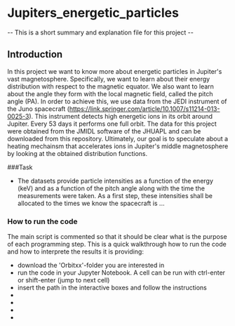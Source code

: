 # Jupiters_energetic_particles

 -- This is a short summary and explanation file for this project -- 

## Introduction
In this project we want to know more about energetic particles in Jupiter's vast magnetosphere. Specifically, we want to learn about their energy distribution with respect to the magnetic equator. We also want to learn about the angle they form with the local magnetic field, called the pitch angle (PA). In order to achieve this, we use data from the JEDI instrument of the Juno spacecraft (https://link.springer.com/article/10.1007/s11214-013-0025-3). This instrument detects high energetic ions in its orbit around Jupiter. Every 53 days it performs one full orbit. The data for this project were obtained from the JMIDL software of the JHUAPL and can be downloaded from this repository.
Ultimately, our goal is to speculate about a heating mechainsm that accelerates ions in Jupiter's middle magnetosphere by looking at the obtained distribution functions.

###Task

 - The datasets provide particle intensities as a function of the energy (keV) and as a function of the pitch angle along with the time the measurements were taken. As a first step, these intensities shall be allocated to the times we know the spacecraft is ... 
 
 
 
 ### How to run the code
The main script is commented so that it should be clear what is the purpose of each programming step. This is a quick walkthrough how to run the code and how to interprete the results it is providing:
- download the 'Orbitxx'-folder you are interested in
- run the code in your Jupyter Notebook. A cell can be run with ctrl-enter or shift-enter (jump to next cell)
- insert the path in the interactive boxes and follow the instructions
- 
-
-
-
